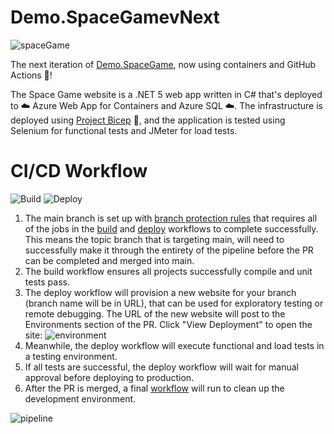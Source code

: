 # Demo.SpaceGamevNext
![spaceGame](https://user-images.githubusercontent.com/6855361/111529516-3efed480-8730-11eb-9a73-a1f4727f3b21.PNG)

The next iteration of [Demo.SpaceGame](https://github.com/MarcusFelling/Demo.SpaceGame), now using containers and GitHub Actions 🚀!

The Space Game website is a .NET 5 web app written in C# that's deployed to ☁️ Azure Web App for Containers and Azure SQL ☁️. The infrastructure is deployed using [Project Bicep](https://github.com/Azure/bicep) 💪, and the application is tested using Selenium for functional tests and JMeter for load tests.

# CI/CD Workflow

![Build](https://github.com/MarcusFelling/Demo.SpaceGamevNext/actions/workflows/build.yml/badge.svg?branch=main) 
![Deploy](https://github.com/MarcusFelling/Demo.SpaceGamevNext/actions/workflows/deploy.yml/badge.svg?branch=main)

1. The main branch is set up with [branch protection rules](https://docs.github.com/en/github/administering-a-repository/managing-a-branch-protection-rule#:~:text=You%20can%20create%20a%20branch,merged%20into%20the%20protected%20branch.) that requires all of the jobs in the [build](https://github.com/MarcusFelling/Demo.SpaceGamevNext/actions/workflows/pipeline.yml) and [deploy](https://github.com/MarcusFelling/Demo.SpaceGamevNext/actions/workflows/pipeline.yml) workflows to complete successfully. This means the topic branch that is targeting main, will need to successfully make it through the entirety of the pipeline before the PR can be completed and merged into main.
2. The build workflow ensures all projects successfully compile and unit tests pass.
3. The deploy workflow will provision a new website for your branch (branch name will be in URL), that can be used for exploratory testing or remote debugging. The URL of the new website will post to the Environments section of the PR. Click "View Deployment" to open the site:
![environment](https://user-images.githubusercontent.com/6855361/111533320-a61e8800-8734-11eb-93d4-b2f4883313b3.PNG)
5. Meanwhile, the deploy workflow will execute functional and load tests in a testing environment.
6. If all tests are successful, the deploy workflow will wait for manual approval before deploying to production.
7. After the PR is merged, a final [workflow](https://github.com/MarcusFelling/Demo.SpaceGamevNext/actions/runs/662366419/workflow) will run to clean up the development environment.

![pipeline](https://user-images.githubusercontent.com/6855361/111533722-1cbb8580-8735-11eb-95e7-df517da9a9cc.PNG)

